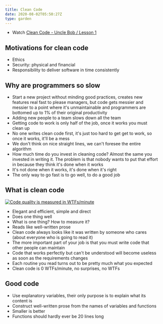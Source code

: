 ```yaml
---
title: Clean Code
date: 2020-08-02T05:50:27Z
type: garden
---
```


- Watch [Clean Code - Uncle Bob / Lesson 1](https://www.youtube.com/watch?v=7EmboKQH8lM)

## Motivations for clean code

- Ethics
- Security: physical and financial
- Responsibility to deliver software in time consistently

## Why are programmers so slow

- Start a new project without minding good practices, creates new features real fast to please managers, but code gets messier and messier to a point where it's unmaintainable and programmers are bottomed up to 1% of their original productivity
- Adding new people to a team slows down all the team
- Getting code to work is only half of the job, once it works you must clean up
- No one writes clean code first, it's just too hard to get get to work, so once it works, it'll be a mess
- We don't think on nice straight lines, we can't foresee the entire algorithm
- How much time do you invest in cleaning code? Almost the same you invested in writing it. The problem is that nobody wants to put that effort in because they think it's done when it works
- It's not done when it works, it's done when it's right
- The only way to go fast is to go well, to do a good job

## What is clean code

[![Code quality is measured in WTFs/minute](https://i2.wp.com/commadot.com/wp-content/uploads/2009/02/wtf.png?w=550&ssl=1)](https://commadot.com/wtf-per-minute/)

- Elegant and efficient, simple and direct
- Does one thing well
- What is one thing? How to measure it?
- Reads like well-written prose
- Clean code always looks like it was written by someone who cares (about everyone who is going to read it)
- The more important part of your job is that you must write code that other people can maintain
- Code that works perfectly but can't be understood will become useless as soon as the requirements changes
- Each routine you read turns out to be pretty much what you expected
- Clean code is 0 WTFs/minute, no surprises, no WTFs

## Good code

- Use explanatory variables, their only purpose is to explain what its content is
- Construct well-written prose from the names of variables and functions
- Smaller is better
- Functions should hardly ever be 20 lines long
